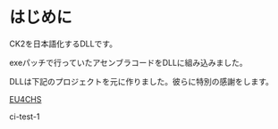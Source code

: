 # はじめに
CK2を日本語化するDLLです。

exeパッチで行っていたアセンブラコードをDLLに組み込みました。

DLLは下記のプロジェクトを元に作りました。彼らに特別の感謝をします。

[EU4CHS](https://bitbucket.org/kelashi/eu4chs/src/master/)

ci-test-1
